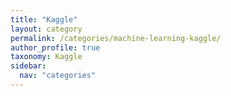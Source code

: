 ```yaml
---
title: "Kaggle"
layout: category
permalink: /categories/machine-learning-kaggle/
author_profile: true
taxonomy: Kaggle
sidebar:
  nav: "categories"
---
```

